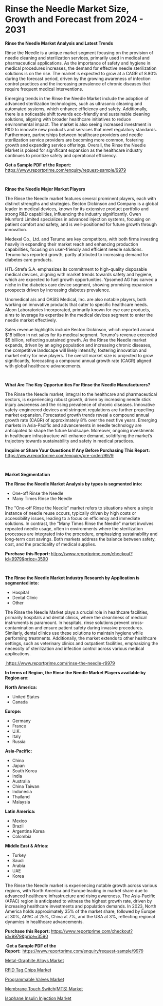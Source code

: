 <p><h1>Rinse the Needle Market Size, Growth and Forecast from 2024 - 2031</h1></p><p><strong>Rinse the Needle Market Analysis and Latest Trends</strong></p>
<p><p>Rinse the Needle is a unique market segment focusing on the provision of needle cleaning and sterilization services, primarily used in medical and pharmaceutical applications. As the importance of safety and hygiene in medical procedures increases, the demand for effective needle sterilization solutions is on the rise. The market is expected to grow at a CAGR of 8.80% during the forecast period, driven by the growing awareness of infection control practices and the increasing prevalence of chronic diseases that require frequent medical interventions.</p><p>Emerging trends in the Rinse the Needle Market include the adoption of advanced sterilization technologies, such as ultrasonic cleaning and automated systems, which enhance efficiency and safety. Additionally, there is a noticeable shift towards eco-friendly and sustainable cleaning solutions, aligning with broader healthcare initiatives to reduce environmental impact. The market is also seeing increased investment in R&D to innovate new products and services that meet regulatory standards. Furthermore, partnerships between healthcare providers and needle sterilization service providers are becoming more common, fostering growth and expanding service offerings. Overall, the Rinse the Needle Market is poised for significant expansion as the healthcare industry continues to prioritize safety and operational efficiency.</p></p>
<p><strong>Get a Sample PDF of the Report:&nbsp;</strong> <a href="https://www.reportprime.com/enquiry/request-sample/9979">https://www.reportprime.com/enquiry/request-sample/9979</a></p>
<p>&nbsp;</p>
<p><strong>Rinse the Needle Major Market Players</strong></p>
<p><p>The Rinse the Needle market features several prominent players, each with distinct strengths and strategies. Becton Dickinson and Company is a global leader in medical devices, known for its extensive product portfolio and strong R&D capabilities, influencing the industry significantly. Owen Mumford Limited specializes in advanced injection systems, focusing on patient comfort and safety, and is well-positioned for future growth through innovation.</p><p>Medexel Co., Ltd. and Terumo are key competitors, with both firms investing heavily in expanding their market reach and enhancing production capabilities, focusing on user-friendly and efficient needle solutions. Terumo has reported growth, partly attributed to increasing demand for diabetes care products. </p><p>HTL-Strefa S.A. emphasizes its commitment to high-quality disposable medical devices, aligning with market trends towards safety and hygiene, which are expected to fuel growth opportunities. Ypsomed AG has carved a niche in the diabetes care device segment, showing promising expansion prospects driven by increasing diabetes prevalence.</p><p>Unomedical a/s and OASIS Medical, Inc. are also notable players, both working on innovative products that cater to specific healthcare needs. Alcon Laboratories Incorporated, primarily known for eye care products, aims to leverage its expertise in the medical devices segment to enter the needle market effectively.</p><p>Sales revenue highlights include Becton Dickinson, which reported around $18 billion in net sales for its medical segment. Terumo's revenue exceeded $5 billion, reflecting sustained growth. As the Rinse the Needle market expands, driven by an aging population and increasing chronic diseases, the competitive landscape will likely intensify, fostering innovation and market entry for new players. The overall market size is projected to grow significantly, forecasting a compound annual growth rate (CAGR) aligned with global healthcare advancements.</p></p>
<p>&nbsp;</p>
<p><strong>What Are The Key Opportunities For Rinse the Needle Manufacturers?</strong></p>
<p><p>The Rinse the Needle market, integral to the healthcare and pharmaceutical sectors, is experiencing robust growth, driven by increasing needle stick injury awareness and the rising prevalence of chronic diseases. Innovative safety-engineered devices and stringent regulations are further propelling market expansion. Forecasted growth trends reveal a compound annual growth rate (CAGR) of approximately 8% over the next five years. Emerging markets in Asia-Pacific and advancements in needle technology are anticipated to shape the future landscape. Moreover, ongoing investments in healthcare infrastructure will enhance demand, solidifying the market’s trajectory towards sustainability and safety in medical practices.</p></p>
<p><strong>Inquire or Share Your Questions If Any Before Purchasing This Report:</strong> <a href="https://www.reportprime.com/enquiry/pre-order/9979">https://www.reportprime.com/enquiry/pre-order/9979</a></p>
<p>&nbsp;</p>
<p><strong>Market Segmentation</strong></p>
<p><strong>The Rinse the Needle Market Analysis by types is segmented into:</strong></p>
<p><ul><li>One-off Rinse the Needle</li><li>Many Times Rinse the Needle</li></ul></p>
<p><p>The "One-off Rinse the Needle" market refers to situations where a single instance of needle reuse occurs, typically driven by high costs or accessibility issues, leading to a focus on efficiency and immediate solutions. In contrast, the "Many Times Rinse the Needle" market involves repeated needle usage, often in environments where the sterilization processes are integrated into the procedure, emphasizing sustainability and long-term cost savings. Both markets address the balance between safety, cost, and the practicality of medical supplies.</p></p>
<p><strong>Purchase this Report:&nbsp;</strong><a href="https://www.reportprime.com/checkout?id=9979&price=3590">https://www.reportprime.com/checkout?id=9979&price=3590</a></p>
<p>&nbsp;</p>
<p><strong>The Rinse the Needle Market Industry Research by Application is segmented into:</strong></p>
<p><ul><li>Hospital</li><li>Dental Clinic</li><li>Other</li></ul></p>
<p><p>The Rinse the Needle Market plays a crucial role in healthcare facilities, primarily hospitals and dental clinics, where the cleanliness of medical instruments is paramount. In hospitals, rinse solutions prevent cross-contamination and ensure patient safety during invasive procedures. Similarly, dental clinics use these solutions to maintain hygiene while performing treatments. Additionally, the market extends to other healthcare settings, such as veterinary clinics and outpatient facilities, emphasizing the necessity of sterilization and infection control across various medical applications.</p></p>
<p><a href="https://www.reportprime.com/rinse-the-needle-r9979">&nbsp;https://www.reportprime.com/rinse-the-needle-r9979</a></p>
<p><strong>In terms of Region, the Rinse the Needle Market Players available by Region are:</strong></p>
<p>
    <p> <strong> North America: </strong>
        <ul>
            <li>United States</li>
            <li>Canada</li>
        </ul>
        </p> 
    <p> <strong> Europe: </strong>
        <ul>
            <li>Germany</li>
            <li>France</li>
            <li>U.K.</li>
            <li>Italy</li>
            <li>Russia</li>
        </ul>
        </p> 
    <p> <strong> Asia-Pacific: </strong>
        <ul>
            <li>China</li>
            <li>Japan</li>
            <li>South Korea</li>
            <li>India</li>
            <li>Australia</li>
            <li>China Taiwan</li>
            <li>Indonesia</li>
            <li>Thailand</li>
            <li>Malaysia</li>
        </ul>
        </p> 
    <p> <strong> Latin America: </strong>
        <ul>
            <li>Mexico</li>
            <li>Brazil</li>
            <li>Argentina Korea</li>
            <li>Colombia</li>
        </ul>
        </p> 
    <p> <strong> Middle East & Africa: </strong>
        <ul>
            <li>Turkey</li>
            <li>Saudi</li>
            <li>Arabia</li>
            <li>UAE</li>
            <li>Korea</li>
        </ul>
    </p>
    </p>
<p><p>The Rinse the Needle market is experiencing notable growth across various regions, with North America and Europe leading in market share due to advanced healthcare infrastructure and rising awareness. The Asia-Pacific (APAC) region is anticipated to witness the highest growth rate, driven by increasing healthcare investments and population demands. In 2023, North America holds approximately 35% of the market share, followed by Europe at 30%, APAC at 25%, China at 7%, and the USA at 3%, reflecting regional dynamics in healthcare advancements.</p></p>
<p><strong>Purchase this Report: </strong><a href="https://www.reportprime.com/checkout?id=9979&price=3590">https://www.reportprime.com/checkout?id=9979&price=3590</a></p>
<p>&nbsp;<strong>Get a Sample PDF of the Report:&nbsp;&nbsp;</strong><a href="https://www.reportprime.com/enquiry/request-sample/9979">https://www.reportprime.com/enquiry/request-sample/9979</a></p>
<p><strong></strong></p>
<p><p><a href="https://issuu.com/reportprime-2/docs/metal-graphite-alloys-market-size-2_ced49bcca8f683">Metal-Graphite Alloys Market</a></p><p><a href="https://medium.com/@maudeefields042024/the-rfid-tag-chips-industry-analysis-report-offers-a-comprehensive-and-current-examination-of-the-f5814f956c6d">RFID Tag Chips Market</a></p><p><a href="https://www.linkedin.com/pulse/strategic-insights-global-programmable-valves-market-trends-2024-cqyuf?trackingId=3wWFNClqQmmrk2%2B0lSPyJw%3D%3D">Programmable Valves Market</a></p><p><a href="https://medium.com/@maudeefields042024/the-membrane-touch-switch-mts-market-research-report-provides-an-in-depth-and-up-to-date-b0b01181954a">Membrane Touch Switch(MTS) Market</a></p><p><a href="https://www.linkedin.com/pulse/global-isophane-insulin-injection-industry-analysis-share-growth-txlhf?trackingId=zJ5iKkzDRVaO8vxMXfZr6A%3D%3D">Isophane Insulin Injection Market</a></p></p>